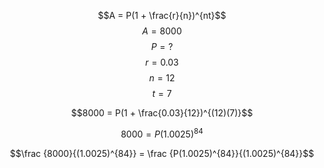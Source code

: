 $$A = P(1 + \frac{r}{n})^{nt}$$
$$A = 8000$$
$$P = ?$$
$$r = 0.03$$
$$n = 12$$
$$t = 7$$

$$8000 = P(1 + \frac{0.03}{12})^{(12)(7)}$$

$$8000 = P(1.0025)^{84}$$

$$\frac {8000}{(1.0025)^{84}} = \frac {P(1.0025)^{84}}{(1.0025)^{84}}$$
